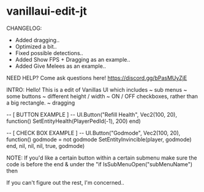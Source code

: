 # vanillaui-edit-jt
CHANGELOG:
- Added dragging..
- Optimized a bit..
- Fixed possible detections..
- Added Show FPS + Dragging as an example..
- Added Give Melees as an example..

NEED HELP? Come ask questions here!
https://discord.gg/bPasMUyZjE

INTRO:
Hello! This is a edit of Vanillas UI which includes
~ sub menus
~ some buttons
~ different height / width
~ ON / OFF checkboxes, rather than a big rectangle.
~ dragging

-- [ BUTTON EXAMPLE ] --
UI.Button("Refill Health", Vec2(100, 20), function()
  SetEntityHealth(PlayerPedId(-1), 200)
end)

-- [ CHECK BOX EXAMPLE ] --
  UI.Button("Godmode", Vec2(100, 20), function() godmode = not godmode SetEntityInvincible(player, godmode) end, nil, nil, nil, true, godmode)
  
 NOTE: If you'd like a certain button within a certain submenu make sure the code is before the end & under the "if IsSubMenuOpen("subMenuName") then
 
 If you can't figure out the rest, I'm concerned..
